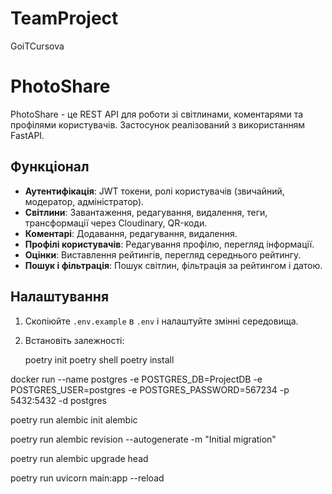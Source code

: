 # TeamProject
GoiTCursova

# PhotoShare

PhotoShare - це REST API для роботи зі світлинами, коментарями та профілями користувачів. Застосунок реалізований з використанням FastAPI.

## Функціонал

- **Аутентифікація**: JWT токени, ролі користувачів (звичайний, модератор, адміністратор).
- **Світлини**: Завантаження, редагування, видалення, теги, трансформації через Cloudinary, QR-коди.
- **Коментарі**: Додавання, редагування, видалення.
- **Профілі користувачів**: Редагування профілю, перегляд інформації.
- **Оцінки**: Виставлення рейтингів, перегляд середнього рейтингу.
- **Пошук і фільтрація**: Пошук світлин, фільтрація за рейтингом і датою.

## Налаштування

1. Скопіюйте `.env.example` в `.env` і налаштуйте змінні середовища.

2. Встановіть залежності:

   poetry init
   poetry shell
   poetry install
   
docker run --name postgres -e POSTGRES_DB=ProjectDB -e POSTGRES_USER=postgres -e POSTGRES_PASSWORD=567234 -p 5432:5432 -d postgres

poetry run alembic init alembic

poetry run alembic revision --autogenerate -m "Initial migration"

poetry run alembic upgrade head


poetry run uvicorn main:app --reload

